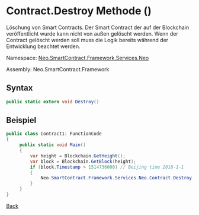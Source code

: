 # Contract.Destroy Methode ()

Löschung von Smart Contracts. Der Smart Contract der auf der Blockchain veröffentlicht wurde kann nicht von außen gelöscht werden. Wenn der Contract gelöscht werden soll muss die Logik bereits während der Entwicklung beachtet werden.

Namespace: [Neo.SmartContract.Framework.Services.Neo](../../neo.md)

Assembly: Neo.SmartContract.Framework

## Syntax

```c#
public static extern void Destroy()
```

## Beispiel

```c#
public class Contract1: FunctionCode
{
     public static void Main()
     {
         var height = Blockchain.GetHeight();
         var block = Blockchain.GetBlock(height);
         if (block.Timestamp > 1514736000) // Beijing time 2018-1-1
         {
             Neo.SmartContract.Framework.Services.Neo.Contract.Destroy();
         }
     }
}
```



[Back](../Account.md)
